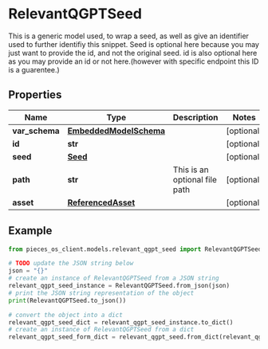 # RelevantQGPTSeed

This is a generic model used, to wrap a seed, as well as give an identifier used to further identifiy this snippet.  Seed is optional here because you may just want to provide the id, and not the original seed.  id is also optional here as you may provide an id or not here.(however with specific endpoint this ID is a guarentee.)

## Properties

Name | Type | Description | Notes
------------ | ------------- | ------------- | -------------
**var_schema** | [**EmbeddedModelSchema**](EmbeddedModelSchema) |  | [optional] 
**id** | **str** |  | [optional] 
**seed** | [**Seed**](Seed) |  | [optional] 
**path** | **str** | This is an optional file path | [optional] 
**asset** | [**ReferencedAsset**](ReferencedAsset) |  | [optional] 

## Example

```python
from pieces_os_client.models.relevant_qgpt_seed import RelevantQGPTSeed

# TODO update the JSON string below
json = "{}"
# create an instance of RelevantQGPTSeed from a JSON string
relevant_qgpt_seed_instance = RelevantQGPTSeed.from_json(json)
# print the JSON string representation of the object
print(RelevantQGPTSeed.to_json())

# convert the object into a dict
relevant_qgpt_seed_dict = relevant_qgpt_seed_instance.to_dict()
# create an instance of RelevantQGPTSeed from a dict
relevant_qgpt_seed_form_dict = relevant_qgpt_seed.from_dict(relevant_qgpt_seed_dict)
```


